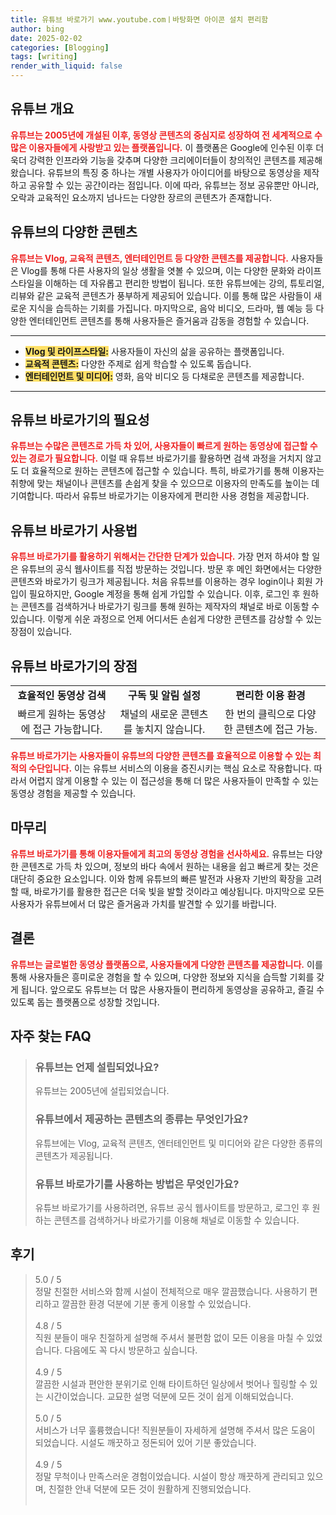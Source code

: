 ```yaml
---
title: 유튜브 바로가기 www.youtube.comㅣ바탕화면 아이콘 설치 편리함
author: bing
date: 2025-02-02
categories: [Blogging]
tags: [writing]
render_with_liquid: false
---
```



<h2 id='유튜브_개요'>유튜브 개요</h2>

<p><b><span style="color: #ee2323;">유튜브는 2005년에 개설된 이후, 동영상 콘텐츠의 중심지로 성장하여 전 세계적으로 수많은 이용자들에게 사랑받고 있는 플랫폼입니다.</span></b> 이 플랫폼은 Google에 인수된 이후 더욱더 강력한 인프라와 기능을 갖추며 다양한 크리에이터들이 창의적인 콘텐츠를 제공해왔습니다. 유튜브의 특징 중 하나는 개별 사용자가 아이디어를 바탕으로 동영상을 제작하고 공유할 수 있는 공간이라는 점입니다. 이에 따라, 유튜브는 정보 공유뿐만 아니라, 오락과 교육적인 요소까지 넘나드는 다양한 장르의 콘텐츠가 존재합니다.</p>

<h2 id='유튜브의_다양한_콘텐츠'>유튜브의 다양한 콘텐츠</h2>

<p><b><span style="color: #ee2323;">유튜브는 Vlog, 교육적 콘텐츠, 엔터테인먼트 등 다양한 콘텐츠를 제공합니다.</span></b> 사용자들은 Vlog를 통해 다른 사용자의 일상 생활을 엿볼 수 있으며, 이는 다양한 문화와 라이프스타일을 이해하는 데 자유롭고 편리한 방법이 됩니다. 또한 유튜브에는 강의, 튜토리얼, 리뷰와 같은 교육적 콘텐츠가 풍부하게 제공되어 있습니다. 이를 통해 많은 사람들이 새로운 지식을 습득하는 기회를 가집니다. 마지막으로, 음악 비디오, 드라마, 웹 예능 등 다양한 엔터테인먼트 콘텐츠를 통해 사용자들은 즐거움과 감동을 경험할 수 있습니다.</p>

<hr />

<ul>
    <li><b><span style="background-color: #ffe066;">Vlog 및 라이프스타일:</span></b> 사용자들이 자신의 삶을 공유하는 플랫폼입니다.</li>
    <li><b><span style="background-color: #ffe066;">교육적 콘텐츠:</span></b> 다양한 주제로 쉽게 학습할 수 있도록 돕습니다.</li>
    <li><b><span style="background-color: #ffe066;">엔터테인먼트 및 미디어:</span></b> 영화, 음악 비디오 등 다채로운 콘텐츠를 제공합니다.</li>
</ul>

<hr />

<h2 id='유튜브_바로가기의_필요성'>유튜브 바로가기의 필요성</h2>

<p><b><span style="color: #ee2323;">유튜브는 수많은 콘텐츠로 가득 차 있어, 사용자들이 빠르게 원하는 동영상에 접근할 수 있는 경로가 필요합니다.</span></b> 이럴 때 유튜브 바로가기를 활용하면 검색 과정을 거치지 않고도 더 효율적으로 원하는 콘텐츠에 접근할 수 있습니다. 특히, 바로가기를 통해 이용자는 취향에 맞는 채널이나 콘텐츠를 손쉽게 찾을 수 있으므로 이용자의 만족도를 높이는 데 기여합니다. 따라서 유튜브 바로가기는 이용자에게 편리한 사용 경험을 제공합니다.</p>

<h2 id='유튜브_바로가기_사용법'>유튜브 바로가기 사용법</h2>

<p><b><span style="color: #ee2323;">유튜브 바로가기를 활용하기 위해서는 간단한 단계가 있습니다.</span></b> 가장 먼저 하셔야 할 일은 유튜브의 공식 웹사이트를 직접 방문하는 것입니다. 방문 후 메인 화면에서는 다양한 콘텐츠와 바로가기 링크가 제공됩니다. 처음 유튜브를 이용하는 경우 login이나 회원 가입이 필요하지만, Google 계정을 통해 쉽게 가입할 수 있습니다. 이후, 로그인 후 원하는 콘텐츠를 검색하거나 바로가기 링크를 통해 원하는 제작자의 채널로 바로 이동할 수 있습니다. 이렇게 쉬운 과정으로 언제 어디서든 손쉽게 다양한 콘텐츠를 감상할 수 있는 장점이 있습니다.</p>

<h2 id='유튜브_바로가기의_장점'>유튜브 바로가기의 장점</h2>

<table>
    <tr>
        <td style="text-align: center; height: 17px;"><b>효율적인 동영상 검색</b></td>
        <td style="text-align: center; height: 17px;"><b>구독 및 알림 설정</b></td>
        <td style="text-align: center; height: 17px;"><b>편리한 이용 환경</b></td>
    </tr>
    <tr>
        <td style="text-align: center; height: 17px;">빠르게 원하는 동영상에 접근 가능합니다.</td>
        <td style="text-align: center; height: 17px;">채널의 새로운 콘텐츠를 놓치지 않습니다.</td>
        <td style="text-align: center; height: 17px;">한 번의 클릭으로 다양한 콘텐츠에 접근 가능.</td>
    </tr>
</table>

<p><b><span style="color: #ee2323;">유튜브 바로가기는 사용자들이 유튜브의 다양한 콘텐츠를 효율적으로 이용할 수 있는 최적의 수단입니다.</span></b> 이는 유튜브 서비스의 이용을 증진시키는 핵심 요소로 작용합니다. 따라서 어렵지 않게 이용할 수 있는 이 접근성을 통해 더 많은 사용자들이 만족할 수 있는 동영상 경험을 제공할 수 있습니다.</p>

<h2 id='마무리'>마무리</h2>

<p><b><span style="color: #ee2323;">유튜브 바로가기를 통해 이용자들에게 최고의 동영상 경험을 선사하세요.</span></b> 유튜브는 다양한 콘텐츠로 가득 차 있으며, 정보의 바다 속에서 원하는 내용을 쉽고 빠르게 찾는 것은 대단히 중요한 요소입니다. 이와 함께 유튜브의 빠른 발전과 사용자 기반의 확장을 고려할 때, 바로가기를 활용한 접근은 더욱 빛을 발할 것이라고 예상됩니다. 마지막으로 모든 사용자가 유튜브에서 더 많은 즐거움과 가치를 발견할 수 있기를 바랍니다.</p>

<h2 id='결론'>결론</h2>

<p><b><span style="color: #ee2323;">유튜브는 글로벌한 동영상 플랫폼으로, 사용자들에게 다양한 콘텐츠를 제공합니다.</span></b> 이를 통해 사용자들은 흥미로운 경험을 할 수 있으며, 다양한 정보와 지식을 습득할 기회를 갖게 됩니다. 앞으로도 유튜브는 더 많은 사용자들이 편리하게 동영상을 공유하고, 즐길 수 있도록 돕는 플랫폼으로 성장할 것입니다.</p>


<h2 id='자주_찾는_FAQ'>자주 찾는 FAQ</h2>
<div itemscope="" itemtype="https://schema.org/FAQPage"> 
<blockquote> 
<div itemscope="" itemprop="mainEntity" itemtype="https://schema.org/Question"> 
<h3 itemprop="name">유튜브는 언제 설립되었나요?</h3> 
<div itemscope="" itemprop="acceptedAnswer" itemtype="https://schema.org/Answer"> 
<span itemprop="text"> 
<p>유튜브는 2005년에 설립되었습니다.</p> 
</span> 
</div> 
</div> 
<div itemscope="" itemprop="mainEntity" itemtype="https://schema.org/Question"> 
<h3 itemprop="name">유튜브에서 제공하는 콘텐츠의 종류는 무엇인가요?</h3> 
<div itemscope="" itemprop="acceptedAnswer" itemtype="https://schema.org/Answer"> 
<span itemprop="text"> 
<p>유튜브에는 Vlog, 교육적 콘텐츠, 엔터테인먼트 및 미디어와 같은 다양한 종류의 콘텐츠가 제공됩니다.</p> 
</span> 
</div> 
</div> 
<div itemscope="" itemprop="mainEntity" itemtype="https://schema.org/Question"> 
<h3 itemprop="name">유튜브 바로가기를 사용하는 방법은 무엇인가요?</h3> 
<div itemscope="" itemprop="acceptedAnswer" itemtype="https://schema.org/Answer"> 
<span itemprop="text"> 
<p>유튜브 바로가기를 사용하려면, 유튜브 공식 웹사이트를 방문하고, 로그인 후 원하는 콘텐츠를 검색하거나 바로가기를 이용해 채널로 이동할 수 있습니다.</p> 
</span> 
</div> 
</div> 
</blockquote> 
</div>
<h2 id='후기'>후기</h2>
<div itemscope itemtype="https://schema.org/Product">
  <blockquote>
  <div itemprop="review" itemscope itemtype="https://schema.org/Review">
      <div itemprop="reviewRating" itemscope itemtype="https://schema.org/Rating"> <span itemprop="ratingValue">5.0</span> / <span itemprop="bestRating">5</span> </div>
      <span itemprop="reviewBody">정말 친절한 서비스와 함께 시설이 전체적으로 매우 깔끔했습니다. 사용하기 편리하고 깔끔한 환경 덕분에 기분 좋게 이용할 수 있었습니다.</span>
  </div>
  <br>
  <div itemprop="review" itemscope itemtype="https://schema.org/Review">
      <div itemprop="reviewRating" itemscope itemtype="https://schema.org/Rating"> <span itemprop="ratingValue">4.8</span> / <span itemprop="bestRating">5</span> </div>
      <span itemprop="reviewBody">직원 분들이 매우 친절하게 설명해 주셔서 불편함 없이 모든 이용을 마칠 수 있었습니다. 다음에도 꼭 다시 방문하고 싶습니다.</span>
  </div>
  <br>
  <div itemprop="review" itemscope itemtype="https://schema.org/Review">
      <div itemprop="reviewRating" itemscope itemtype="https://schema.org/Rating"> <span itemprop="ratingValue">4.9</span> / <span itemprop="bestRating">5</span> </div>
      <span itemprop="reviewBody">깔끔한 시설과 편안한 분위기로 인해 타이트하던 일상에서 벗어나 힐링할 수 있는 시간이었습니다. 교묘한 설명 덕분에 모든 것이 쉽게 이해되었습니다.</span>
  </div>
  <br>
  <div itemprop="review" itemscope itemtype="https://schema.org/Review">
      <div itemprop="reviewRating" itemscope itemtype="https://schema.org/Rating"> <span itemprop="ratingValue">5.0</span> / <span itemprop="bestRating">5</span> </div>
      <span itemprop="reviewBody">서비스가 너무 훌륭했습니다! 직원분들이 자세하게 설명해 주셔서 많은 도움이 되었습니다. 시설도 깨끗하고 정돈되어 있어 기분 좋았습니다.</span>
  </div>
  <br>
  <div itemprop="review" itemscope itemtype="https://schema.org/Review">
      <div itemprop="reviewRating" itemscope itemtype="https://schema.org/Rating"> <span itemprop="ratingValue">4.9</span> / <span itemprop="bestRating">5</span> </div>
      <span itemprop="reviewBody">정말 무척이나 만족스러운 경험이었습니다. 시설이 항상 깨끗하게 관리되고 있으며, 친절한 안내 덕분에 모든 것이 원활하게 진행되었습니다.</span>
  </div>
  <br>
  </blockquote>
</div>
